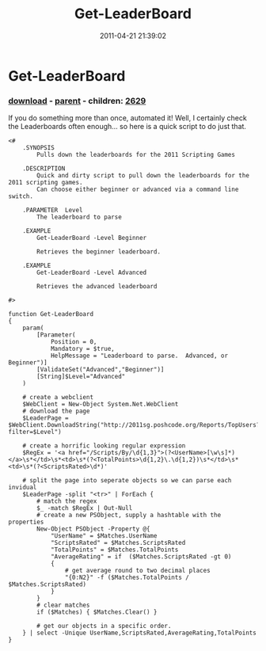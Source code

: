 ﻿---
pid:            2625
poster:         Alex McFarland
title:          Get-LeaderBoard
date:           2011-04-21 21:39:02
format:         posh
parent:         2623
parent:         2623
children:       2629
---

# Get-LeaderBoard

### [download](2625.ps1) - [parent](2623.md) - children: [2629](2629.md)

If you do something more than once, automated it!  Well, I certainly check the Leaderboards often enough... so here is a quick script to do just that.

```posh
<#
	.SYNOPSIS
		Pulls down the leaderboards for the 2011 Scripting Games

	.DESCRIPTION
		Quick and dirty script to pull down the leaderboards for the 2011 scripting games.  
		Can choose either beginner or advanced via a command line switch.
		
	.PARAMETER  Level
		The leaderboard to parse

	.EXAMPLE
		Get-LeaderBoard -Level Beginner
		
		Retrieves the beginner leaderboard.

	.EXAMPLE
		Get-LeaderBoard -Level Advanced
		
		Retrieves the advanced leaderboard

#>

function Get-LeaderBoard 
{
	param(
		[Parameter(
			Position = 0,
			Mandatory = $true,
			HelpMessage = "Leaderboard to parse.  Advanced, or Beginner")]
		[ValidateSet("Advanced","Beginner")]
		[String]$Level="Advanced"
	)
	
	# create a webclient
	$WebClient = New-Object System.Net.WebClient
	# download the page
	$LeaderPage = $WebClient.DownloadString("http://2011sg.poshcode.org/Reports/TopUsers?filter=$Level") 
	
	# create a horrific looking regular expression
	$RegEx = '<a href="/Scripts/By/\d{1,3}">(?<UserName>[\w\s]*)</a>\s*</td>\s*<td>\s*(?<TotalPoints>\d{1,2}\.\d{1,2})\s*</td>\s*<td>\s*(?<ScriptsRated>\d*)'
	
	# split the page into seperate objects so we can parse each invidual
	$LeaderPage -split "<tr>" | ForEach { 
		# match the regex
		$_ -match $RegEx | Out-Null
		# create a new PSObject, supply a hashtable with the properties
		New-Object PSObject -Property @{
			"UserName" = $Matches.UserName
			"ScriptsRated" = $Matches.ScriptsRated
			"TotalPoints" = $Matches.TotalPoints
			"AverageRating" = if  ($Matches.ScriptsRated -gt 0) 
			{
				# get average round to two decimal places
				"{0:N2}" -f ($Matches.TotalPoints / $Matches.ScriptsRated)
			}
		}
		# clear matches
		if ($Matches) { $Matches.Clear() }
		
		# get our objects in a specific order.
	} | select -Unique UserName,ScriptsRated,AverageRating,TotalPoints
}
```
